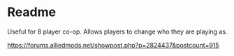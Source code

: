 # Readme

Useful for 8 player co-op. Allows players to change who they are playing as.

https://forums.alliedmods.net/showpost.php?p=2824437&postcount=915
